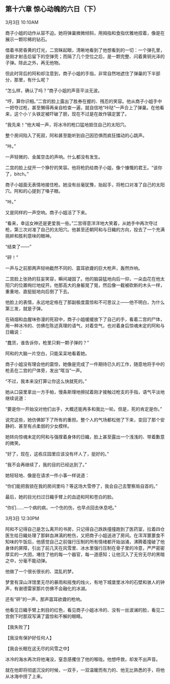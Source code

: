 ## 第十六章 惊心动魄的六日（下）

3月3日 10:10AM

商子小姐的动作从容不迫。她将弹巢微微倾斜，用拇指和食指优雅地捏着，像是在展示一颗珍稀的钻石。

借着书房昏黄的灯光，二宫眯起眼，清晰地看到了他想看到的一切：一个弹孔里，是刚才射击后留下的空弹壳；而隔了几个空位之后，是一颗完整、闪着黄铜光泽的子弹。除此之外，再无他物。

但此时背后的阿和却注意到，商子小姐的手指，非常自然地遮住了弹巢的下半部分，那里，有什么呢？

“怎么样，确认了吗？”商子小姐的声音平淡无波。

“哼，算你识相。”二宫的脸上露出了胜券在握的、残忍的笑容。他从商子小姐手中一把夺过枪，甚至懒得再亲自检查一遍，就自信地“咔哒”一声合上了弹巢。在他看来，这个小丫头铁定被吓破了胆，现在不过是在故作镇定罢了。

“我先来！”他大喊一声，将冰冷的枪口猛地抵住自己的太阳穴。

整个房间陷入了死寂，阿和甚至能听到自己因恐惧而疯狂擂动的心跳声。

“咔。”

一声轻微的、金属空击的声响。什么都没有发生。

二宫的脸上绽开一个狰狞的笑容。他将枪扔给商子小姐，像个慷慨的君王。“该你了，bitch。”

商子小姐面无表情地接住枪。她没有丝毫犹豫，抬起手，将枪口对准了自己的太阳穴。阿和的心提到了嗓子眼。

“咔。”

又是同样的一声空响。商子小姐活了下来。

“看来，幸运女神还是更爱我一些。”二宫得意洋洋地大笑着，从她手中再次夺过枪，第三次对准了自己的太阳穴。他甚至还朝阿和与日織的方向，投去了一个充满挑衅和胜利意味的眼神。

“结束了——”

“砰！”

一声与之前那两声轻响截然不同的、震耳欲聋的巨大枪声，轰然炸响。

二宫脸上张扬的狂妄笑容，瞬间凝固了。他的脑袋猛地向后一仰，一朵血花在他太阳穴的位置绚烂地绽开。他那高大的身躯晃了晃，然后像一截被砍断的木头一样，重重地、直挺挺地向后倒了下去。

他脸上的表情，永远地定格在了那副极度震惊和不可思议上——他不明白，为什么第三发，就是子弹。

在硝烟和血腥味弥漫的死寂中，商子小姐缓缓放下了自己的手，看着二宫的尸体，用一种冰冷的、仿佛在陈述真理的语气，对着空气，也对着身后惊魂未定的阿和与日織说：

“蠢货，谁告诉你，枪里只剩一颗子弹的？”

阿和的大脑一片空白，只能呆呆地看着她。

商子小姐没有理会他的震惊，她像是完成了一件期待已久的工作，随意地将手中的枪丢在二宫的尸体旁，发出“哐当”一声。

“不过，我本来没打算让你这么快就死的。”

她从口袋里拿出一方手帕，慢条斯理地擦拭着刚才接触过枪支的手指，语气平淡地继续说道：

“要是你一开始没对他们出手，大概还能再多和我比一轮。但是，死的肯定是你。”

说完这些，她仿佛卸下了所有的重担。整个人的气场都松弛了下来，变回了那个安静的、甚至有点柔弱的少女模样。

她转向惊魂未定的阿和与强撑着身体的日織，脸上甚至露出一个浅浅的、带着歉意的微笑。

“好了，现在，这栋庄园里应该没有坏人了，挺好的。”

“我不会再继续了，我的目的已经达到了。”

她轻轻地、像是在请求一件小事一样说道：

“你们能把我锁在我的房间里吗？等这场大雪停了，我会自己去警察局自首的。”

最后，她的目光扫过日織手臂上的血迹和阿和苍白的脸。

“你们……一个病的病，一个伤的伤，也早点回去休息吧。”

3月3日 12:30PM

阿和不记得自己是怎么离开的书房，只记得自己跌跌撞撞跑到了医药室，拉着四仓医生给日織处理了那鲜血淋漓的枪伤，又把商子小姐送进了房间。在浑浑噩噩食不知味的午饭后，他感觉自己之前强行压制的所有情绪都开始汹涌，沸腾着撞破了他身体的屏障，引出了前几天在风雪里、冰水里强行压制在骨子里的冷意，严严密密厚实的一大团，堵住了他的每一个器官，每一道感知；让他沉入了无穷无尽的黑暗之中，分毫不能动弹。

他做了一个很长很长的、混乱的梦。

梦里有深山洋馆里无尽的暴雨和摇曳的烛火，有地下城堡里冰冷的石壁和骇人的钟声，有谢德雷家那片仿佛不会融化的冰湖。

还有“砰”的一声，那声震耳欲聋的枪响。

他看见日織手臂上刺目的红色，看见商子小姐冰冷的、没有一丝波澜的脸，看见二宫倒下时那双写满了震惊和不解的眼睛。

【我失败了】 

【我没有保护好任何人】

【我会长眠在这无尽的风雪之中】

冰冷的海水再次将他淹没，窒息感攫住了他的喉咙。他想呼救，却发不出声音。

就在他即将彻底沉没的时候，一双手，一双温暖而有力的、他无比熟悉的手，将他从冰海中捞了上来。